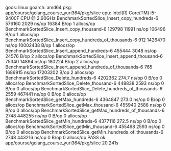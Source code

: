 goos: linux
goarch: amd64
pkg: app/course/golang_course_yuri364/pkg/slice
cpu: Intel(R) Core(TM) i5-9400F CPU @ 2.90GHz
BenchmarkSortedSlice_Insert_copy_hundreds-6                  	  576160	      2029 ns/op	   16384 B/op	       1 allocs/op
BenchmarkSortedSlice_Insert_copy_thousand-6                  	  129798	     11991 ns/op	  106496 B/op	       1 allocs/op
BenchmarkSortedSlice_Insert_copy_hundreds_of_thousands-6     	     912	   1426470 ns/op	10002438 B/op	       1 allocs/op
BenchmarkSortedSlice_Insert_append_hundreds-6                	  455444	      3048 ns/op	   24576 B/op	       2 allocs/op
BenchmarkSortedSlice_Insert_append_thousand-6                	   75340	     14894 ns/op	  180224 B/op	       2 allocs/op
BenchmarkSortedSlice_Insert_append_hundreds_of_thousands-6   	     765	   1686915 ns/op	17203202 B/op	       2 allocs/op
BenchmarkSortedSlice_Delete_hundreds-6                       	 4202362	       274.7 ns/op	       0 B/op	       0 allocs/op
BenchmarkSortedSlice_Delete_thousand-6                       	  448838	      2593 ns/op	       0 B/op	       0 allocs/op
BenchmarkSortedSlice_Delete_hundreds_of_thousands-6          	    2559	    467441 ns/op	       0 B/op	       0 allocs/op
BenchmarkSortedSlice_getMax_hundreds-6                       	 4364847	       273.0 ns/op	       0 B/op	       0 allocs/op
BenchmarkSortedSlice_getMax_thousand-6                       	  455940	      2586 ns/op	       0 B/op	       0 allocs/op
BenchmarkSortedSlice_getMax_hundreds_of_thousands-6          	    2748	    448255 ns/op	       0 B/op	       0 allocs/op
BenchmarkSortedSlice_getMin_hundreds-6                       	 4377116	       272.5 ns/op	       0 B/op	       0 allocs/op
BenchmarkSortedSlice_getMin_thousand-6                       	  455468	      2593 ns/op	       0 B/op	       0 allocs/op
BenchmarkSortedSlice_getMin_hundreds_of_thousands-6          	    2748	    443216 ns/op	       0 B/op	       0 allocs/op
PASS
ok  	app/course/golang_course_yuri364/pkg/slice	20.241s
